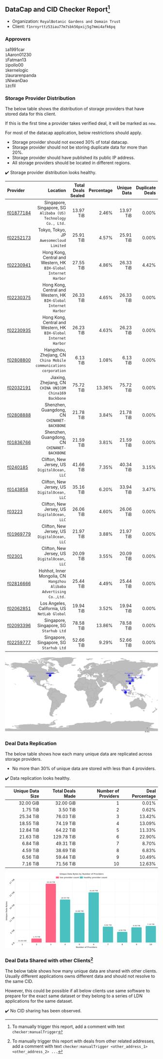 ## DataCap and CID Checker Report[^1]
 - Organization: `RoyalBotanic Gardens and Domain Trust`
 - Client: `f1nrnyrttz53iau77m7sbk56pxij5g7mmi4afk6pq`
### Approvers
`1`a1991car<br/>`1`Aaron01230<br/>`1`Fatman13<br/>`1`ipollo00<br/>`1`kernelogic<br/>`1`laurarenpanda<br/>`1`NiwanDao<br/>`1`zcfil

### Storage Provider Distribution
The below table shows the distribution of storage providers that have stored data for this client.

If this is the first time a provider takes verified deal, it will be marked as `new`.

For most of the datacap application, below restrictions should apply.
 - Storage provider should not exceed 30% of total datacap.
 - Storage provider should not be storing duplicate data for more than 20%.
 - Storage provider should have published its public IP address.
 - All storage providers should be located in different regions.

✔️ Storage provider distribution looks healthy.

| Provider                                              |                                                               Location | Total Deals Sealed | Percentage | Unique Data | Duplicate Deals |
| :---------------------------------------------------- | ---------------------------------------------------------------------: | -----------------: | ---------: | ----------: | --------------: |
| [f01877184](https://filfox.info/en/address/f01877184) |       Singapore, Singapore, SG<br/>`Alibaba (US) Technology Co., Ltd.` |          13.97 TiB |      2.46% |   13.97 TiB |           0.00% |
| [f02252173](https://filfox.info/en/address/f02252173) |                            Tokyo, Tokyo, JP<br/>`Awesomecloud Limited` |          25.91 TiB |      4.57% |   25.91 TiB |           0.00% |
| [f02230941](https://filfox.info/en/address/f02230941) |    Hong Kong, Central and Western, HK<br/>`BIH-Global Internet Harbor` |          27.55 TiB |      4.86% |   26.33 TiB |           4.42% |
| [f02230375](https://filfox.info/en/address/f02230375) |    Hong Kong, Central and Western, HK<br/>`BIH-Global Internet Harbor` |          26.33 TiB |      4.65% |   26.33 TiB |           0.00% |
| [f02230935](https://filfox.info/en/address/f02230935) |    Hong Kong, Central and Western, HK<br/>`BIH-Global Internet Harbor` |          26.23 TiB |      4.63% |   26.23 TiB |           0.00% |
| [f02808800](https://filfox.info/en/address/f02808800) |   Hangzhou, Zhejiang, CN<br/>`China Mobile communications corporation` |           6.13 TiB |      1.08% |    6.13 TiB |           0.00% |
| [f02032191](https://filfox.info/en/address/f02032191) |             Jiaxing, Zhejiang, CN<br/>`CHINA UNICOM China169 Backbone` |          75.72 TiB |     13.36% |   75.72 TiB |           0.00% |
| [f02808888](https://filfox.info/en/address/f02808888) |                        Shenzhen, Guangdong, CN<br/>`CHINANET-BACKBONE` |          21.78 TiB |      3.84% |   21.78 TiB |           0.00% |
| [f01836766](https://filfox.info/en/address/f01836766) |                        Shenzhen, Guangdong, CN<br/>`CHINANET-BACKBONE` |          21.59 TiB |      3.81% |   21.59 TiB |           0.00% |
| [f0240185](https://filfox.info/en/address/f0240185)   |                        Clifton, New Jersey, US<br/>`DigitalOcean, LLC` |          41.66 TiB |      7.35% |   40.34 TiB |           3.15% |
| [f0143858](https://filfox.info/en/address/f0143858)   |                        Clifton, New Jersey, US<br/>`DigitalOcean, LLC` |          35.16 TiB |      6.20% |   33.94 TiB |           3.47% |
| [f03223](https://filfox.info/en/address/f03223)       |                        Clifton, New Jersey, US<br/>`DigitalOcean, LLC` |          26.06 TiB |      4.60% |   26.06 TiB |           0.00% |
| [f01969779](https://filfox.info/en/address/f01969779) |                        Clifton, New Jersey, US<br/>`DigitalOcean, LLC` |          21.97 TiB |      3.88% |   21.97 TiB |           0.00% |
| [f02301](https://filfox.info/en/address/f02301)       |                        Clifton, New Jersey, US<br/>`DigitalOcean, LLC` |          20.09 TiB |      3.55% |   20.09 TiB |           0.00% |
| [f02816666](https://filfox.info/en/address/f02816666) | Hohhot, Inner Mongolia, CN<br/>`Hangzhou Alibaba Advertising Co.,Ltd.` |          25.44 TiB |      4.49% |   25.44 TiB |           0.00% |
| [f02062851](https://filfox.info/en/address/f02062851) |                        Los Angeles, California, US<br/>`NetLab Global` |          19.94 TiB |      3.52% |   19.94 TiB |           0.00% |
| [f02093396](https://filfox.info/en/address/f02093396) |                             Singapore, Singapore, SG<br/>`Starhub Ltd` |          78.58 TiB |     13.86% |   78.58 TiB |           0.00% |
| [f02259777](https://filfox.info/en/address/f02259777) |                             Singapore, Singapore, SG<br/>`Starhub Ltd` |          52.66 TiB |      9.29% |   52.66 TiB |           0.00% |

<img src="https://raw.githubusercontent.com/data-preservation-programs/filplus-checker-assets/main/filecoin-project/filecoin-plus-large-datasets/issues/2067/1697451851456.png"/>

### Deal Data Replication
The below table shows how each many unique data are replicated across storage providers.

- No more than 30% of unique data are stored with less than 4 providers.

✔️ Data replication looks healthy.

| Unique Data Size | Total Deals Made | Number of Providers | Deal Percentage |
| ---------------: | ---------------: | ------------------: | --------------: |
|        32.00 GiB |        32.00 GiB |                   1 |           0.01% |
|         1.75 TiB |         3.50 TiB |                   2 |           0.62% |
|        25.34 TiB |        76.03 TiB |                   3 |          13.42% |
|        18.55 TiB |        74.19 TiB |                   4 |          13.09% |
|        12.84 TiB |        64.22 TiB |                   5 |          11.33% |
|        21.63 TiB |       129.78 TiB |                   6 |          22.90% |
|         6.84 TiB |        49.31 TiB |                   7 |           8.70% |
|         4.59 TiB |        38.69 TiB |                   8 |           6.83% |
|         6.56 TiB |        59.44 TiB |                   9 |          10.49% |
|         7.16 TiB |        71.56 TiB |                  10 |          12.63% |

<img src="https://raw.githubusercontent.com/data-preservation-programs/filplus-checker-assets/main/filecoin-project/filecoin-plus-large-datasets/issues/2067/1697451852183.png"/>

### Deal Data Shared with other Clients[^3]
The below table shows how many unique data are shared with other clients.
Usually different applications owns different data and should not resolve to the same CID.

However, this could be possible if all below clients use same software to prepare for the exact same dataset or they belong to a series of LDN applications for the same dataset.

✔️ No CID sharing has been observed.

[^1]: To manually trigger this report, add a comment with text `checker:manualTrigger`

[^2]: Deals from those addresses are combined into this report as they are specified with `checker:manualTrigger`

[^3]: To manually trigger this report with deals from other related addresses, add a comment with text `checker:manualTrigger <other_address_1> <other_address_2> ...`
